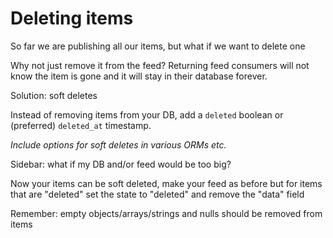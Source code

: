# Deleting items

So far we are publishing all our items, but what if we want to delete one

Why not just remove it from the feed? Returning feed consumers will not know the item is gone and it will stay in their database forever.

Solution: soft deletes

Instead of removing items from your DB, add a `deleted` boolean or (preferred) `deleted_at` timestamp.

_Include options for soft deletes in various ORMs etc._

Sidebar: what if my DB and/or feed would be too big?&#x20;

Now your items can be soft deleted, make your feed as before but for items that are "deleted" set the state to "deleted" and remove the "data" field

Remember: empty objects/arrays/strings and nulls should be removed from items

